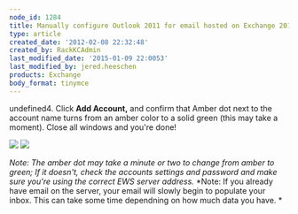 ```yaml
---
node_id: 1284
title: Manually configure Outlook 2011 for email hosted on Exchange 2010
type: article
created_date: '2012-02-08 22:32:48'
created_by: RackKCAdmin
last_modified_date: '2015-01-09 22:0053'
last_modified_by: jered.heeschen
products: Exchange
body_format: tinymce
---
```


undefined4. Click **Add Account,** and confirm that Amber dot next to the
account name turns from an amber color to a solid green (this may take a
moment). Close all windows and you're done!

![](http://c818071.r71.cf2.rackcdn.com/(E&A)Outlook2011Exchange4.png) 
 ![](http://c818071.r71.cf2.rackcdn.com/(E&A)Outlook2011Exchange3.png) 

*Note:* *The amber dot may take a minute or two to change from amber to
green; If it doesn't, check the accounts settings and password and make
sure you're using the correct EWS server address.* *Note: If you already
have email on the server, your email will slowly begin to populate your
inbox. This can take some time dependning on how much data you have. *

